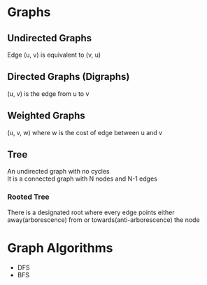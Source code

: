 # Graphs

## Undirected Graphs
Edge (u, v) is equivalent to (v, u)

## Directed Graphs (Digraphs)
(u, v) is the edge from u to v

## Weighted Graphs
(u, v, w) where w is the cost of edge between u and v

## Tree
An undirected graph with no cycles  
It is a connected graph with N nodes and N-1 edges

### Rooted Tree
There is a designated root where every edge points either away(arborescence) 
from or towards(anti-arborescence) the node

# Graph Algorithms

- DFS
- BFS